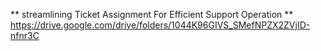 ** streamlining Ticket Assignment For Efficient Support Operation **
https://drive.google.com/drive/folders/1044K96GIVS_SMefNPZX2ZVjID-nfnr3C
